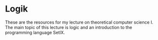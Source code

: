 # Logik
These are the resources for my lecture on theoretical computer science I.
The main topic of this lecture is logic and an introduction to the programming
language SetlX.
